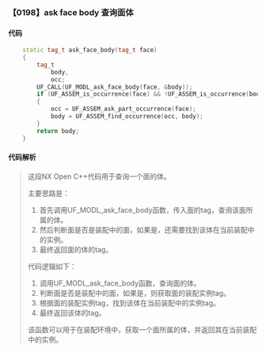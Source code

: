 ### 【0198】ask face body 查询面体

#### 代码

```cpp
    static tag_t ask_face_body(tag_t face)  
    {  
        tag_t  
            body,  
            occ;  
        UF_CALL(UF_MODL_ask_face_body(face, &body));  
        if (UF_ASSEM_is_occurrence(face) && !UF_ASSEM_is_occurrence(body))  
        {  
            occ = UF_ASSEM_ask_part_occurrence(face);  
            body = UF_ASSEM_find_occurrence(occ, body);  
        }  
        return body;  
    }

```

#### 代码解析

> 这段NX Open C++代码用于查询一个面的体。
>
> 主要思路是：
>
> 1. 首先调用UF_MODL_ask_face_body函数，传入面的tag，查询该面所属的体。
> 2. 然后判断面是否是装配中的面，如果是，还需要找到该体在当前装配中的实例。
> 3. 最终返回面的体的tag。
>
> 代码逻辑如下：
>
> 1. 调用UF_MODL_ask_face_body函数，查询面的体。
> 2. 判断面是否是装配中的面，如果是，则获取面的装配实例tag。
> 3. 根据面的装配实例tag，找到该体在当前装配中的实例tag。
> 4. 最终返回该体的tag。
>
> 该函数可以用于在装配环境中，获取一个面所属的体，并返回其在当前装配中的实例。
>
